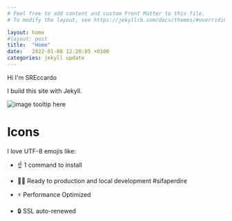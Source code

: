 ```yaml
---
# Feel free to add content and custom Front Matter to this file.
# To modify the layout, see https://jekyllrb.com/docs/themes/#overriding-theme-defaults

layout: home
#layout: post
title:  "Home"
date:   2022-01-08 12:20:05 +0100
categories: jekyll update
---
```


Hi I'm SREccardo

I build this site with Jekyll.

![image tooltip here](/assets/image.jpg)

<!-- 
## includiamo la Gallery

dockerizzare la terza liberria

* npm install -g bower
* bower install jquery lightgallery isotope

Gallery creator code: https://gist.github.com/opieters/756c86fdad219867c0f4

ma anche no per ora.


ecco fatto

-->

# Icons

I love UTF-8 emojis like:

* ☝️ 1 command to install

* 👨‍💻 Ready to production and local development #sifaperdire

* ⚡ Performance Optimized

* 🔒 SSL auto-renewed

